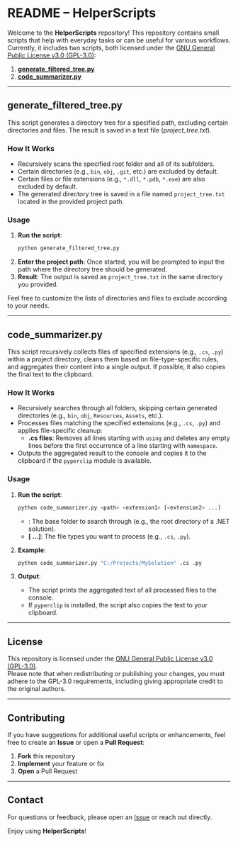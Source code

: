 # README – HelperScripts

Welcome to the **HelperScripts** repository! This repository contains small scripts that help with everyday tasks or can be useful for various workflows. Currently, it includes two scripts, both licensed under the [GNU General Public License v3.0 (GPL-3.0)](https://www.gnu.org/licenses/gpl-3.0.en.html):

1. [**generate_filtered_tree.py**](#generate_filtered_treepy)
2. [**code_summarizer.py**](#code_summarizerpy)

---

## generate_filtered_tree.py

This script generates a directory tree for a specified path, excluding certain directories and files. The result is saved in a text file (*project_tree.txt*).

### How It Works

- Recursively scans the specified root folder and all of its subfolders.
- Certain directories (e.g., `bin`, `obj`, `.git`, etc.) are excluded by default.
- Certain files or file extensions (e.g., `*.dll`, `*.pdb`, `*.exe`) are also excluded by default.
- The generated directory tree is saved in a file named `project_tree.txt` located in the provided project path.

### Usage

1. **Run the script**:  
   ```bash
   python generate_filtered_tree.py
   ```
2. **Enter the project path**: Once started, you will be prompted to input the path where the directory tree should be generated.
3. **Result**: The output is saved as `project_tree.txt` in the same directory you provided.

Feel free to customize the lists of directories and files to exclude according to your needs.

---

## code_summarizer.py

This script recursively collects files of specified extensions (e.g., `.cs`, `.py`) within a project directory, cleans them based on file-type-specific rules, and aggregates their content into a single output. If possible, it also copies the final text to the clipboard.

### How It Works

- Recursively searches through all folders, skipping certain generated directories (e.g., `bin`, `obj`, `Resources`, `Assets`, etc.).
- Processes files matching the specified extensions (e.g., `.cs`, `.py`) and applies file-specific cleanup:
  - **.cs files**: Removes all lines starting with `using` and deletes any empty lines before the first occurrence of a line starting with `namespace`.
- Outputs the aggregated result to the console and copies it to the clipboard if the `pyperclip` module is available.

### Usage

1. **Run the script**:  
   ```bash
   python code_summarizer.py <path> <extension1> [<extension2> ...]
   ```
   - **<path>**: The base folder to search through (e.g., the root directory of a .NET solution).
   - **<extension1> [<extension2> ...]**: The file types you want to process (e.g., `.cs`, `.py`).
   
2. **Example**:  
   ```bash
   python code_summarizer.py "C:/Projects/MySolution" .cs .py
   ```
   
3. **Output**:  
   - The script prints the aggregated text of all processed files to the console.  
   - If `pyperclip` is installed, the script also copies the text to your clipboard.
   
---

## License

This repository is licensed under the [GNU General Public License v3.0 (GPL-3.0)](https://www.gnu.org/licenses/gpl-3.0.en.html).  
Please note that when redistributing or publishing your changes, you must adhere to the GPL-3.0 requirements, including giving appropriate credit to the original authors.

---

## Contributing

If you have suggestions for additional useful scripts or enhancements, feel free to create an **Issue** or open a **Pull Request**:

1. **Fork** this repository  
2. **Implement** your feature or fix  
3. **Open** a Pull Request  

---

## Contact

For questions or feedback, please open an [Issue](../../issues) or reach out directly.  

Enjoy using **HelperScripts**!